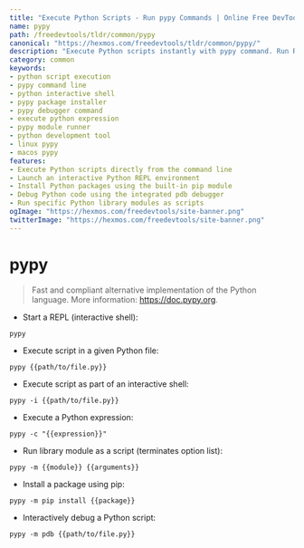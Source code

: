 ```yaml
---
title: "Execute Python Scripts - Run pypy Commands | Online Free DevTools by Hexmos"
name: pypy
path: /freedevtools/tldr/common/pypy
canonical: "https://hexmos.com/freedevtools/tldr/common/pypy/"
description: "Execute Python scripts instantly with pypy command. Run REPL, debug scripts, and install packages effortlessly. Free online tool, no registration required."
category: common
keywords:
- python script execution
- pypy command line
- python interactive shell
- pypy package installer
- pypy debugger command
- execute python expression
- pypy module runner
- python development tool
- linux pypy
- macos pypy
features:
- Execute Python scripts directly from the command line
- Launch an interactive Python REPL environment
- Install Python packages using the built-in pip module
- Debug Python code using the integrated pdb debugger
- Run specific Python library modules as scripts
ogImage: "https://hexmos.com/freedevtools/site-banner.png"
twitterImage: "https://hexmos.com/freedevtools/site-banner.png"
---
```


# pypy

> Fast and compliant alternative implementation of the Python language.
> More information: <https://doc.pypy.org>.

- Start a REPL (interactive shell):

`pypy`

- Execute script in a given Python file:

`pypy {{path/to/file.py}}`

- Execute script as part of an interactive shell:

`pypy -i {{path/to/file.py}}`

- Execute a Python expression:

`pypy -c "{{expression}}"`

- Run library module as a script (terminates option list):

`pypy -m {{module}} {{arguments}}`

- Install a package using pip:

`pypy -m pip install {{package}}`

- Interactively debug a Python script:

`pypy -m pdb {{path/to/file.py}}`
